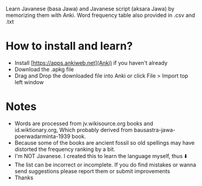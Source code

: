 Learn Javanese (basa Jawa) and Javanese script (aksara Jawa) by memorizing them with Anki. Word frequency table also provided in .csv and .txt

# How to install and learn?
* Install [https://apps.ankiweb.net](Anki) if you haven't already
* Download the .apkg file
* Drag and Drop the downloaded file into Anki or click File > Import top left window

# Notes
* Words are processed from jv.wikisource.org books and id.wiktionary.org, Which probably derived from bausastra-jawa-poerwadarminta-1939 book.
* Because some of the books are ancient fossil so old spellings may have distorted the frequency ranking by a bit.
* I'm NOT Javanese. I created this to learn the language myself, thus ⬇️
* The list can be incorrect or incomplete. If you do find mistakes or wanna send suggestions please report them or submit improvements
* Thanks
